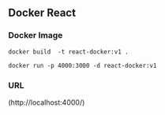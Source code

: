 ## Docker React


### Docker Image
```
docker build  -t react-docker:v1 .

docker run -p 4000:3000 -d react-docker:v1

```


### URL

(http://localhost:4000/)

